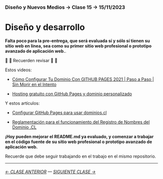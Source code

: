 ### Diseño y Nuevos Medios → Clase 15 → 15/11/2023

# Diseño y desarrollo

**Falta poco para la pre-entrega, que será evaluada sí y sólo sí tienen su sitio web en línea, sea como su primer sitio web profesional o prototipo avanzado de aplicación web.**.

:rotating_light: :rotating_light: Recuerden revisar :rotating_light: :rotating_light: 

Estos videos: 

- [Cómo Configurar Tu Dominio Con GITHUB PAGES 2021 | Paso a Paso | Sin Morir en el Intento](https://youtu.be/rD8KoCn_nJc)

- [Hosting gratuito con GitHub Pages y dominio personalizado](https://www.youtube.com/watch?v=nbUR1jzVI5g&t=328s)

Y estos artículos: 

- [Configurar GitHub Pages para usar dominios.cl](https://ggerena.medium.com/configurar-github-pages-para-usar-dominios-cl-13c1a644699f)

- [Reglamentación para el funcionamiento del Registro de Nombres del Dominio .CL](https://www.nic.cl/normativa/reglamentacion.html)

**¡Hoy pueden mejorar el README.md ya evaluado, y comenzar a trabajar en el código fuente de su sitio web profesional o prototipo avanzado de aplicación web.**

Recuerde que debe seguir trabajando en el trabajo en el mismo repositorio.

- - - - - - - 

###### [← CLASE ANTERIOR](https://github.com/profesorfaco/dno037-2023-2/tree/main/clase-14) — [SIGUIENTE CLASE →](https://github.com/profesorfaco/dno037-2023-2/tree/main/clase-16)
